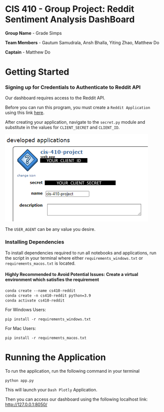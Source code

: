 # CIS 410 - Group Project: Reddit Sentiment Analysis DashBoard

**Group Name** - Grade Simps

**Team Members** - Gautum Samudrala, Ansh Bhalla, Yiting Zhao, Matthew Do

**Captain** - Matthew Do

# Getting Started

### Signing up for Credentials to Authenticate to Reddit API

Our dashboard requires access to the Reddit API. 

Before you can run this program, you must create a `Reddit Application` using this link [here](https://www.reddit.com/prefs/apps).

After creating your application, navigate to the `secret.py` module and substitute in the values for `CLIENT_SECRET` and `CLIENT_ID`.

![Reddit Developer Application](images/reddit_developer_application.png)

The `USER_AGENT` can be any value you desire.

### Installing Dependencies

To install dependencies required to run all notebooks and applications, run the script in your terminal where either `requirements_windows.txt` or `requirements_macos.txt` is located.

#### Highly Recommended to Avoid Potential Issues: Create a virtual environment which satisfies the requirement
```
conda create --name cs410-reddit
conda create -n cs410-reddit python=3.9
conda activate cs410-reddit          
```

For Windows Users: 
```
pip install -r requirements_windows.txt
```
For Mac Users:
```
pip install -r requirements_macos.txt
```

# Running the Application

To run the application, run the following command in your terminal

```
python app.py
```

This will launch your `Dash Plotly` Application.

Then you can access our dashboard using the following localhost link: http://127.0.0.1:8050/

